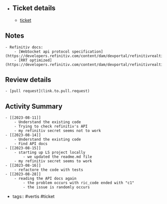 - ## Ticket details
	- [ticket](https://gitlab.vertis.com:8443/vertis/ls2/-/issues/14)
## Notes
	- Refinitiv docs:
		- [WebSocket api protocol specification](https://developers.refinitiv.com/content/dam/devportal/refinitivrealtimeapi_pdfs/websocket_api_protocol_specification.pdf)
		- [RRT optimized](https://developers.refinitiv.com/content/dam/devportal/refinitivrealtimeapi_pdfs/rrt_optimized.pdf)
## Review details
	- [pull request](link.to.pull.request)
## Activity Summary
	- [[2023-08-11]]
		- Understand the existing code
		- Trying to check refinitiv's API
		- my refinitiv secret seems not to work
	- [[2023-08-14]]
		- Understand the existing code
		- Find API docs
	- [[2023-08-15]]
		- starting up LS project locally
			- we updated the readme.md file
		- my refinitiv secret seems to work
	- [[2023-08-16]]
		- refactore the code with tests
	- [[2023-08-28]]
		- reading the API docs again
			- the problem occurs with ric_code ended with "c1"
			- the issue is randomly occurs
- tags:: #vertis #ticket